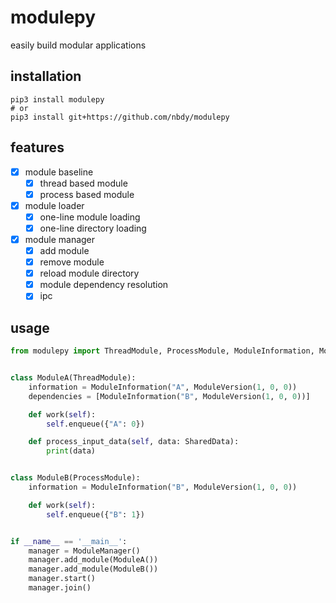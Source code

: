 # modulepy

easily build modular applications

## installation

```shell
pip3 install modulepy
# or
pip3 install git+https://github.com/nbdy/modulepy
```

## features

- [X] module baseline
  - [X] thread based module
  - [X] process based module
- [X] module loader
  - [X] one-line module loading
  - [X] one-line directory loading
- [X] module manager
  - [X] add module
  - [X] remove module
  - [X] reload module directory
  - [X] module dependency resolution
  - [X] ipc

## usage

```python
from modulepy import ThreadModule, ProcessModule, ModuleInformation, ModuleVersion, SharedData, ModuleManager


class ModuleA(ThreadModule):
    information = ModuleInformation("A", ModuleVersion(1, 0, 0))
    dependencies = [ModuleInformation("B", ModuleVersion(1, 0, 0))]

    def work(self):
        self.enqueue({"A": 0})

    def process_input_data(self, data: SharedData):
        print(data)


class ModuleB(ProcessModule):
    information = ModuleInformation("B", ModuleVersion(1, 0, 0))

    def work(self):
        self.enqueue({"B": 1})


if __name__ == '__main__':
    manager = ModuleManager()
    manager.add_module(ModuleA())
    manager.add_module(ModuleB())
    manager.start()
    manager.join()

```